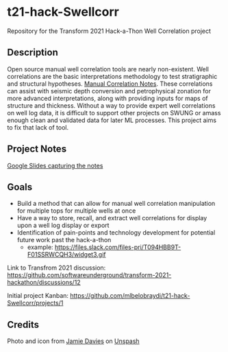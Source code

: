 # t21-hack-Swellcorr
Repository for the Transform 2021 Hack-a-Thon Well Correlation project

## Description
Open source manual well correlation tools are nearly non-existent. Well correlations are the basic interpretations methodology to test stratigraphic and structural hypotheses. [Manual Correlation Notes](https://github.com/mlbelobraydi/t21-hack-wellcorr/wiki/Manual-Well-Correlation). These correlations can assist with seismic depth conversion and petrophysical zonation for more advanced interpretations, along with providing inputs for maps of structure and thickness. Without a way to provide expert well correlations on well log data, it is difficult to support other projects on SWUNG or amass enough clean and validated data for later ML processes. This project aims to fix that lack of tool. 

## Project Notes
[Google Slides capturing the notes](https://docs.google.com/presentation/d/1Tuu-TL_DTL85YHTApIHH3we85x6Qe7v2NUo67wLvCgA/edit?usp=sharing)

## Goals
- Build a method that can allow for manual well correlation manipulation for multiple tops for multiple wells at once
- Have a way to store, recall, and extract well correlations for display upon a well log display or export
- Identification of pain-points and technology development for potential future work past the hack-a-thon
  - example: https://files.slack.com/files-pri/T094HBB9T-F01SSRWCQH3/widget3.gif


Link to Transfrom 2021 discussion: https://github.com/softwareunderground/transform-2021-hackathon/discussions/12

Initial project Kanban: https://github.com/mlbelobraydi/t21-hack-Swellcorr/projects/1


## Credits 

Photo and icon from [Jamie Davies](https://unsplash.com/@jamie_davies?utm_source=unsplash&utm_medium=referral&utm_content=creditCopyText) on [Unspash](https://unsplash.com/s/photos/swell?utm_source=unsplash&utm_medium=referral&utm_content=creditCopyText)
